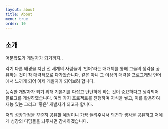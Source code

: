```yaml
---
layout: about
title: About
menu: true
order: 10
---
```


## 소개

어문학도가 개발자가 되기까지..

각기 다른 배경을 지닌 전 세계의 사람들이 '언어'라는 매개체를 통해 그들의 생각을 공유하는 것이 참 매력적으로 다가왔습니다.
같은 아니 그 이상의 매력을 프로그래밍 언어에서 느끼게 되어 이제 개발자가 되어보려 합니다.

능숙한 개발자가 되기 위해 기본기를 다잡고 탄탄하게 하는 것이 중요하다고 생각되어 블로그를 개설하였습니다. 여러 가지 프로젝트를 진행하며
지식을 쌓고, 이를 활용하여 재능 있는 그리고 '좋은' 개발자가 되고자 합니다.

저의 성장과정을 꾸준히 공유할 예정이니 가끔 들려주셔서 의견과 생각을 공유하고 저에게 성장의 디딤돌을 놔주시면 감사하겠습니다.

